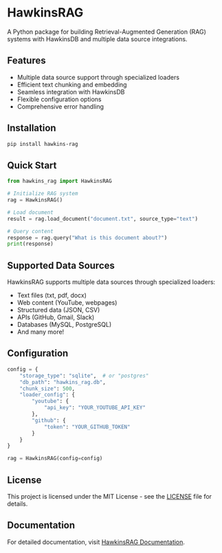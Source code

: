 # HawkinsRAG

A Python package for building Retrieval-Augmented Generation (RAG) systems with HawkinsDB and multiple data source integrations.

## Features
- Multiple data source support through specialized loaders
- Efficient text chunking and embedding
- Seamless integration with HawkinsDB
- Flexible configuration options
- Comprehensive error handling

## Installation

```bash
pip install hawkins-rag
```

## Quick Start

```python
from hawkins_rag import HawkinsRAG

# Initialize RAG system
rag = HawkinsRAG()

# Load document
result = rag.load_document("document.txt", source_type="text")

# Query content
response = rag.query("What is this document about?")
print(response)
```

## Supported Data Sources

HawkinsRAG supports multiple data sources through specialized loaders:

- Text files (txt, pdf, docx)
- Web content (YouTube, webpages)
- Structured data (JSON, CSV)
- APIs (GitHub, Gmail, Slack)
- Databases (MySQL, PostgreSQL)
- And many more!

## Configuration

```python
config = {
    "storage_type": "sqlite",  # or "postgres"
    "db_path": "hawkins_rag.db",
    "chunk_size": 500,
    "loader_config": {
        "youtube": {
            "api_key": "YOUR_YOUTUBE_API_KEY"
        },
        "github": {
            "token": "YOUR_GITHUB_TOKEN"
        }
    }
}

rag = HawkinsRAG(config=config)
```

## License

This project is licensed under the MIT License - see the [LICENSE](LICENSE) file for details.

## Documentation

For detailed documentation, visit [HawkinsRAG Documentation](https://github.com/harishsg993010/HawkinsRAG/docs).
